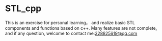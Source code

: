 # STL_cpp
This is an exercise for personal learning， and realize basic STL components and functions based on c++. Many features are not complete, and if any question, welcome to contact me:328825619@qq.com
